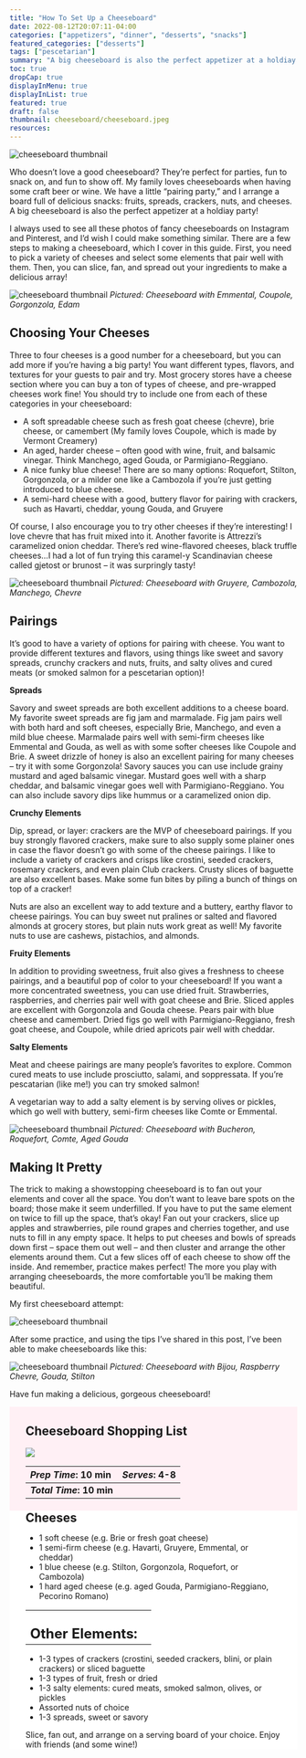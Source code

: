 ```yaml
---
title: "How To Set Up a Cheeseboard"
date: 2022-08-12T20:07:11-04:00
categories: ["appetizers", "dinner", "desserts", "snacks"]
featured_categories: ["desserts"]
tags: ["pescetarian"]
summary: "A big cheeseboard is also the perfect appetizer at a holdiay party! I always used to see all these photos of fancy cheeseboards on Instagram and Pinterest, and I’d wish I could make something similar. There are a few steps to making a cheeseboard, which I cover in this guide. "
toc: true
dropCap: true
displayInMenu: true
displayInList: true
featured: true
draft: false
thumbnail: cheeseboard/cheeseboard.jpeg
resources:
---
```


![cheeseboard thumbnail](../../cheeseboard/cheeseboard.jpeg)

Who doesn’t love a good cheeseboard? They’re perfect for parties, fun to snack on, and fun to show off. My family loves cheeseboards when having some craft beer or wine. We have a little “pairing party,” and I arrange a board full of delicious snacks: fruits, spreads, crackers, nuts, and cheeses. A big cheeseboard is also the perfect appetizer at a holdiay party!

I always used to see all these photos of fancy cheeseboards on Instagram and Pinterest, and I’d wish I could make something similar. There are a few steps to making a cheeseboard, which I cover in this guide. First, you need to pick a variety of cheeses and select some elements that pair well with them. Then, you can slice, fan, and spread out your ingredients to make a delicious array!

![cheeseboard thumbnail](../../cheeseboard/cheeseboard-1.jpeg)
_Pictured: Cheeseboard with Emmental, Coupole, Gorgonzola, Edam_

## Choosing Your Cheeses

Three to four cheeses is a good number for a cheeseboard, but you can add more if you’re having a big party! You want different types, flavors, and textures for your guests to pair and try. Most grocery stores have a cheese section where you can buy a ton of types of cheese, and pre-wrapped cheeses work fine! You should try to include one from each of these categories in your cheeseboard:

- A soft spreadable cheese such as fresh goat cheese (chevre), brie cheese, or camembert (My family loves Coupole, which is made by Vermont Creamery)
- An aged, harder cheese – often good with wine, fruit, and balsamic vinegar. Think Manchego, aged Gouda, or Parmigiano-Reggiano.
- A nice funky blue cheese! There are so many options: Roquefort, Stilton, Gorgonzola, or a milder one like a Cambozola if you’re just getting introduced to blue cheese.
- A semi-hard cheese with a good, buttery flavor for pairing with crackers, such as Havarti, cheddar, young Gouda, and Gruyere

Of course, I also encourage you to try other cheeses if they’re interesting! I love chevre that has fruit mixed into it. Another favorite is Attrezzi’s caramelized onion cheddar. There’s red wine-flavored cheeses, black truffle cheeses…I had a lot of fun trying this caramel-y Scandinavian cheese called gjetost or brunost – it was surpringly tasty!

![cheeseboard thumbnail](../../cheeseboard/cheeseboard-2.jpeg)
_Pictured: Cheeseboard with Gruyere, Cambozola, Manchego, Chevre_

## Pairings

It’s good to have a variety of options for pairing with cheese. You want to provide different textures and flavors, using things like sweet and savory spreads, crunchy crackers and nuts, fruits, and salty olives and cured meats (or smoked salmon for a pescetarian option)!

**Spreads**

Savory and sweet spreads are both excellent additions to a cheese board. My favorite sweet spreads are fig jam and marmalade. Fig jam pairs well with both hard and soft cheeses, especially Brie, Manchego, and even a mild blue cheese. Marmalade pairs well with semi-firm cheeses like Emmental and Gouda, as well as with some softer cheeses like Coupole and Brie. A sweet drizzle of honey is also an excellent pairing for many cheeses – try it with some Gorgonzola! Savory sauces you can use include grainy mustard and aged balsamic vinegar. Mustard goes well with a sharp cheddar, and balsamic vinegar goes well with Parmigiano-Reggiano. You can also include savory dips like hummus or a caramelized onion dip.

**Crunchy Elements**

Dip, spread, or layer: crackers are the MVP of cheeseboard pairings. If you buy strongly flavored crackers, make sure to also supply some plainer ones in case the flavor doesn’t go with some of the cheese pairings. I like to include a variety of crackers and crisps like crostini, seeded crackers, rosemary crackers, and even plain Club crackers. Crusty slices of baguette are also excellent bases. Make some fun bites by piling a bunch of things on top of a cracker!

Nuts are also an excellent way to add texture and a buttery, earthy flavor to cheese pairings. You can buy sweet nut pralines or salted and flavored almonds at grocery stores, but plain nuts work great as well! My favorite nuts to use are cashews, pistachios, and almonds.

**Fruity Elements**

In addition to providing sweetness, fruit also gives a freshness to cheese pairings, and a beautiful pop of color to your cheeseboard! If you want a more concentrated sweetness, you can use dried fruit. Strawberries, raspberries, and cherries pair well with goat cheese and Brie. Sliced apples are excellent with Gorgonzola and Gouda cheese. Pears pair with blue cheese and camembert. Dried figs go well with Parmigiano-Reggiano, fresh goat cheese, and Coupole, while dried apricots pair well with cheddar.

**Salty Elements**

Meat and cheese pairings are many people’s favorites to explore. Common cured meats to use include prosciutto, salami, and soppressata. If you’re pescatarian (like me!) you can try smoked salmon!

A vegetarian way to add a salty element is by serving olives or pickles, which go well with buttery, semi-firm cheeses like Comte or Emmental.

![cheeseboard thumbnail](../../cheeseboard/cheeseboard-3.jpeg)
_Pictured: Cheeseboard with Bucheron, Roquefort, Comte, Aged Gouda_

## Making It Pretty

The trick to making a showstopping cheeseboard is to fan out your elements and cover all the space. You don’t want to leave bare spots on the board; those make it seem underfilled. If you have to put the same element on twice to fill up the space, that’s okay! Fan out your crackers, slice up apples and strawberries, pile round grapes and cherries together, and use nuts to fill in any empty space. It helps to put cheeses and bowls of spreads down first – space them out well – and then cluster and arrange the other elements around them. Cut a few slices off of each cheese to show off the inside. And remember, practice makes perfect! The more you play with arranging cheeseboards, the more comfortable you’ll be making them beautiful.

My first cheeseboard attempt:

![cheeseboard thumbnail](../../cheeseboard/cheeseboard-before.jpeg)

After some practice, and using the tips I’ve shared in this post, I’ve been able to make cheeseboards like this:

![cheeseboard thumbnail](../../cheeseboard/cheeseboard.jpeg)
_Pictured: Cheeseboard with Bijou, Raspberry Chevre, Gouda, Stilton_

Have fun making a delicious, gorgeous cheeseboard!

<div style = "background-color: lavenderblush;"  id = "recipe"> 
<div style = "background-color:lavenderblush; padding-left:2em; margin-top:0; margin-bottom:0;">

<div style="display:grid; align-items:start; justify-content:space-between; padding-right:2em" class="grid-cols-2 gap-2 md:gap-4 lg:gap-8 xl:gap-12"><div class = "mb-8"><h2>Cheeseboard Shopping List</h2><p style = "font-weight: 300;"></p></div><img src="../../cheeseboard/cheeseboard.jpeg" class="w-full h-auto mx-auto"></div>

| **_Prep Time_: 10 min** | **_Serves_: 4-8**  |
| :--- | :--- |
| **_Total Time_: 10 min** |    |

</div>
<div style="background-color: white; padding-left:2em; padding-right:2em; border-width:3px; border-color:lavenderblush; margin-top:0;">
 <div><h2 style = "margin-top:1em; margin-bottom:0;" >Cheeses</h2></div>

- 1 soft cheese (e.g. Brie or fresh goat cheese)
- 1 semi-firm cheese (e.g. Havarti, Gruyere, Emmental, or cheddar)
- 1 blue cheese (e.g. Stilton, Gorgonzola, Roquefort, or Cambozola)
- 1 hard aged cheese (e.g. aged Gouda, Parmigiano-Reggiano, Pecorino Romano)

|   |    |
| :--- | :--- |
| <div><h2 style = "margin-top:1em; margin-bottom:0;" >Other Elements:</h2></div>|   |

- 1-3 types of crackers (crostini, seeded crackers, blini, or plain crackers) or sliced baguette
- 1-3 types of fruit, fresh or dried
- 1-3 salty elements: cured meats, smoked salmon, olives, or pickles
- Assorted nuts of choice
- 1-3 spreads, sweet or savory

Slice, fan out, and arrange on a serving board of your choice. Enjoy with friends (and some wine!)

</div>
</div>